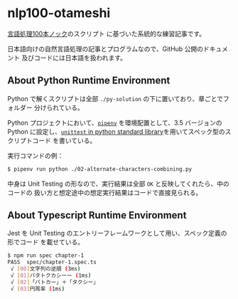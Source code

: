 # nlp100-otameshi

[言語処理100本ノック](http://www.cl.ecei.tohoku.ac.jp/nlp100)のスクリプト
に基づいた系統的な練習記事です。

日本語向けの自然言語処理の記事とプログラムなので、GitHub 公開のドキュメント
及びコードには日本語を扱われます。

## About Python Runtime Environment

Python で解くスクリプトは全部 `./py-solution` の下に置いており、章ごとでフォルダー
分けられている。

Python プロジェクトにおいて、[`pipenv`](https://pipenv.readthedocs.io/en/latest/)
を環境配置として、3.5 バージョンの Python に設定し、[`unittest` in python standard library](https://docs.python.org/3/library/unittest.html)を用いてスペック型のスクリプトコード
を書いている。

実行コマンドの例：

```bash
$ pipenv run python ./02-alternate-characters-combining.py
```

中身は Unit Testing の形なので、実行結果は全部 `OK` と反映してくれたら、中のコードの
扱い方と想定途中の想定実行結果はコードで直接見られる。

## About Typescript Runtime Environment

Jest を Unit Testing のエントリーフレームワークとして用い、スペック定義の形でコード
を載せている。

```bash
$ npm run spec chapter-1
PASS  spec/chapter-1.spec.ts
 √ [00]文字列の逆順 (3ms)
 √ [01]パタトクカシーー (1ms)
 √ [02]「パトカー」＋「タクシー」
 √ [03]円周率 (1ms)
```
